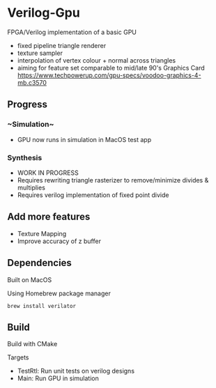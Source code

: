 # Verilog-Gpu

FPGA/Verilog implementation of a basic GPU
- fixed pipeline triangle renderer
- texture sampler
- interpolation of vertex colour + normal across triangles
- aiming for feature set comparable to mid/late 90's Graphics Card https://www.techpowerup.com/gpu-specs/voodoo-graphics-4-mb.c3570

## Progress

### ~Simulation~
  - GPU now runs in simulation in MacOS test app

### Synthesis
 - WORK IN PROGRESS
 - Requires rewriting triangle rasterizer to remove/minimize divides & multiplies
 - Requires verilog implementation of fixed point divide

## Add more features
 - Texture Mapping
 - Improve accuracy of z buffer

## Dependencies

Built on MacOS

Using Homebrew package manager
```
brew install verilator 
```

## Build

Build with CMake

Targets 
- TestRtl: Run unit tests on verilog designs
- Main: Run GPU in simulation


